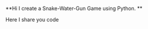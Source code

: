 **Hi I create a Snake-Water-Gun Game using Python.
**

Here I share you code


<!---
vinayakbhoj/vinayakbhoj is a ✨ special ✨ repository because its `README.md` (this file) appears on your GitHub profile.
You can click the Preview link to take a look at your changes.
--->

